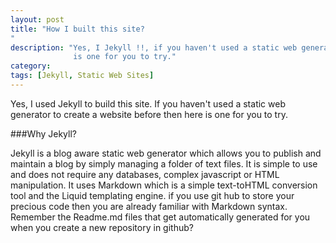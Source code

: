 ```yaml
---
layout: post
title: "How I built this site?
"
description: "Yes, I Jekyll !!, if you haven't used a static web generating tool then here
              is one for you to try."
category: 
tags: [Jekyll, Static Web Sites]
---
```

Yes, I used Jekyll to build this site. If you haven't used a static web generator to create a website before then here is one for you to try. 

###Why Jekyll?

Jekyll is a blog aware static web generator which allows you to publish and maintain a blog by simply managing a folder of text files. It is simple to use and does not require any databases, complex javascript or HTML manipulation. It uses Markdown which is a simple text-toHTML conversion tool and the Liquid templating engine. if you use git hub to store your precious code then you are already familiar with Markdown syntax. Remember the Readme.md files that get automatically generated for you when you create a new repository in github?
